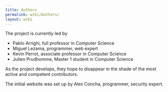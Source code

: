 ```yaml
---
title: Authors
permalink: wiki/Authors/
layout: wiki
---
```


The project is currently led by

-   Pablo Arrighi, full professor in Computer Science
-   Miguel Lezama, programmer, web expert
-   Kevin Perrot, associate professor in Computer Science
-   Julien Prudhomme, Master 1 student in Computer Science

As the project develops, they hope to disappear in the shade of the most
active and competent contributors.

The initial website was set up by Alex Concha, programmer, security
expert.
